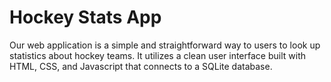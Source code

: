 # Hockey Stats App
 Our web application is a simple and straightforward way to users to look up statistics about hockey teams. It utilizes a clean user interface built with HTML, CSS, and Javascript that connects to a SQLite database.
